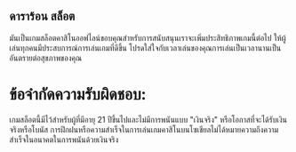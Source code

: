 ## ดาราร้อน สล็อต

มันเป็นเกมสล็อตคาสิโนออฟไลน์ขอบคุณสำหรับการสนับสนุนเราจะเพิ่มประสิทธิภาพเกมนี้ต่อไป ให้ผู้เล่นทุกคนมีประสบการณ์การเล่นเกมที่ดีขึ้น
โปรดใส่ใจกับเวลาเล่นของคุณการเล่นเป็นเวลานานเป็นอันตรายต่อสุขภาพของคุณ

# ข้อจำกัดความรับผิดชอบ:
เกมสล็อตนี้มีไว้สำหรับผู้ที่มีอายุ 21 ปีขึ้นไปและไม่มีการพนันแบบ "เงินจริง" หรือโอกาสที่จะได้รับเงินจริงหรือโบนัส การฝึกฝนหรือความสำเร็จในการเล่นเกมคาสิโนบนโซเชียลไม่ได้หมายความถึงความสำเร็จในอนาคตในการพนันด้วยเงินจริง
